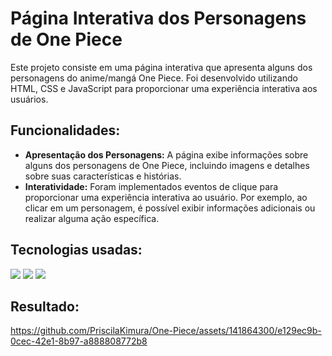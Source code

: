# Página Interativa dos Personagens de One Piece

Este projeto consiste em uma página interativa que apresenta alguns dos personagens do anime/mangá One Piece. Foi desenvolvido utilizando HTML, CSS e JavaScript para proporcionar uma experiência interativa aos usuários.

## Funcionalidades:

- **Apresentação dos Personagens:** A página exibe informações sobre alguns dos personagens de One Piece, incluindo imagens e detalhes sobre suas características e histórias.
- **Interatividade:** Foram implementados eventos de clique para proporcionar uma experiência interativa ao usuário. Por exemplo, ao clicar em um personagem, é possível exibir informações adicionais ou realizar alguma ação específica.

 ## Tecnologias usadas: 
  <img src="https://img.shields.io/badge/CSS3-1572B6?style=for-the-badge&logo=css3&logoColor=white"/>
  <img src="https://img.shields.io/badge/HTML-239120?style=for-the-badge&logo=html5&logoColor=white"/> 
  <img src="https://img.shields.io/badge/JavaScript-F7DF1E?style=for-the-badge&logo=javascript&logoColor=black"/>

## Resultado:
https://github.com/PriscilaKimura/One-Piece/assets/141864300/e129ec9b-0cec-42e1-8b97-a888808772b8

